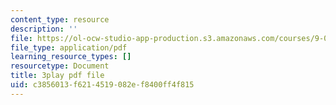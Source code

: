 ```yaml
---
content_type: resource
description: ''
file: https://ol-ocw-studio-app-production.s3.amazonaws.com/courses/9-00sc-introduction-to-psychology-fall-2011/c3856013f6214519082ef8400ff4f815_lanmHS0JwYI.pdf
file_type: application/pdf
learning_resource_types: []
resourcetype: Document
title: 3play pdf file
uid: c3856013-f621-4519-082e-f8400ff4f815
---
```

